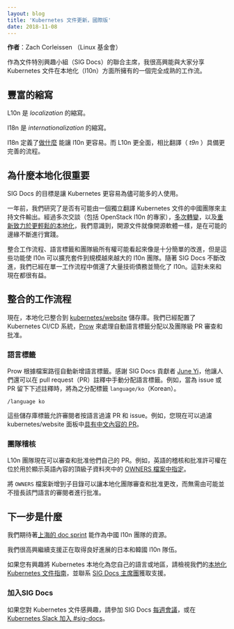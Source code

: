 ```yaml
---
layout: blog
title: 'Kubernetes 文件更新，國際版'
date: 2018-11-08
---
```

<!--
---
layout: blog
title: 'Kubernetes Docs Updates, International Edition'
date: 2018-11-08
---
-->

<!-- **Author**: Zach Corleissen (Linux Foundation) -->
**作者**：Zach Corleissen （Linux 基金會）

<!-- As a co-chair of SIG Docs, I'm excited to share that Kubernetes docs have a fully mature workflow for localization (l10n).  -->
作為文件特別興趣小組（SIG Docs）的聯合主席，我很高興能與大家分享 Kubernetes 文件在本地化（l10n）方面所擁有的一個完全成熟的工作流。

<!-- ## Abbreviations galore -->
## 豐富的縮寫

<!-- L10n is an abbreviation for _localization_. -->
L10n 是 _localization_ 的縮寫。

<!-- I18n is an abbreviation for _internationalization_.  -->
I18n 是 _internationalization_ 的縮寫。

<!-- I18n is [what you do](https://www.w3.org/International/questions/qa-i18n) to make l10n easier. L10n is a fuller, more comprehensive process than translation (_t9n_). -->
I18n 定義了[做什麼](https://www.w3.org/International/questions/qa-i18n) 能讓 l10n 更容易。而 L10n 更全面，相比翻譯（ _t9n_ ）具備更完善的流程。

<!-- ## Why localization matters -->
## 為什麼本地化很重要

<!-- The goal of SIG Docs is to make Kubernetes easier to use for as many people as possible. -->
SIG Docs 的目標是讓 Kubernetes 更容易為儘可能多的人使用。

<!-- One year ago, we looked at whether it was possible to host the output of a Chinese team working independently to translate the Kubernetes docs. After many conversations (including experts on OpenStack l10n), [much transformation](https://kubernetes.io/blog/2018/05/05/hugo-migration/), and [renewed commitment to easier localization](https://github.com/kubernetes/website/pull/10485), we realized that open source documentation is, like open source software, an ongoing exercise at the edges of what's possible. -->
一年前，我們研究了是否有可能由一個獨立翻譯 Kubernetes 文件的中國團隊來主持文件輸出。經過多次交談（包括 OpenStack l10n 的專家），[多次轉變](https://kubernetes.io/blog/2018/05/05/hugo-migration/)，以及[重新致力於更輕鬆的本地化](https://github.com/kubernetes/website/pull/10485)，我們意識到，開源文件就像開源軟體一樣，是在可能的邊緣不斷進行實踐。

<!-- Consolidating workflows, language labels, and team-level ownership may seem like simple improvements, but these features make l10n scalable for increasing numbers of l10n teams. While SIG Docs continues to iterate improvements, we've paid off a significant amount of technical debt and streamlined l10n in a single workflow. That's great for the future as well as the present. -->
整合工作流程、語言標籤和團隊級所有權可能看起來像是十分簡單的改進，但是這些功能使 l10n 可以擴充套件到規模越來越大的 l10n 團隊。隨著 SIG Docs 不斷改進，我們已經在單一工作流程中償還了大量技術債務並簡化了 l10n。這對未來和現在都很有益。

<!-- ## Consolidated workflow -->
## 整合的工作流程

<!-- Localization is now consolidated in the [kubernetes/website](https://github.com/kubernetes/website) repository. We've configured the Kubernetes CI/CD system, [Prow](https://github.com/kubernetes/test-infra/tree/master/prow), to handle automatic language label assignment as well as team-level PR review and approval. -->
現在，本地化已整合到 [kubernetes/website](https://github.com/kubernetes/website) 儲存庫。我們已經配置了 Kubernetes CI/CD 系統，[Prow](https://github.com/kubernetes/test-infra/tree/master/prow) 來處理自動語言標籤分配以及團隊級 PR 審查和批准。

<!-- ### Language labels  -->
### 語言標籤

<!-- Prow automatically applies language labels based on file path. Thanks to SIG Docs contributor [June Yi](https://github.com/kubernetes/test-infra/pull/9835), folks can also manually assign language labels in pull request (PR) comments. For example, when left as a comment on an issue or PR, this command assigns the label `language/ko` (Korean). -->
Prow 根據檔案路徑自動新增語言標籤。感謝 SIG Docs 貢獻者 [June Yi](https://github.com/kubernetes/test-infra/pull/9835)，他讓人們還可以在 pull request（PR）註釋中手動分配語言標籤。例如，當為 issue 或 PR 留下下述註釋時，將為之分配標籤 `language/ko`（Korean）。

```
/language ko
```


<!-- These repo labels let reviewers filter for PRs and issues by language. For example, you can now filter the k/website dashboard for [PRs with Chinese content](https://github.com/kubernetes/website/pulls?utf8=%E2%9C%93&q=is%3Aopen+is%3Apr+label%3Alanguage%2Fzh).   -->
這些儲存庫標籤允許審閱者按語言過濾 PR 和 issue。例如，您現在可以過濾 kubernetes/website 面板中[具有中文內容的 PR](https://github.com/kubernetes/website/pulls?utf8=%E2%9C%93&q=is%3Aopen+is%3Apr+label%3Alanguage%2Fzh)。

<!-- ### Team review  -->
### 團隊稽核

<!-- L10n teams can now review and approve their own PRs. For example, review and approval permissions for English are [assigned in an OWNERS file](https://github.com/kubernetes/website/blob/master/content/en/OWNERS) in the top subfolder for English content.  -->
L10n 團隊現在可以審查和批准他們自己的 PR。例如，英語的稽核和批准許可權在位於用於顯示英語內容的頂級子資料夾中的 [OWNERS 檔案中指定](https://github.com/kubernetes/website/blob/master/content/en/OWNERS)。

<!-- Adding `OWNERS` files to subdirectories lets localization teams review and approve changes without requiring a rubber stamp approval from reviewers who may lack fluency. -->
將 `OWNERS` 檔案新增到子目錄可以讓本地化團隊審查和批准更改，而無需由可能並不擅長該門語言的審閱者進行批准。

<!-- ## What's next -->
## 下一步是什麼

<!-- We're looking forward to the [doc sprint in Shanghai](https://kccncchina2018english.sched.com/event/HVb2/contributor-summit-doc-sprint-additional-registration-required) to serve as a resource for the Chinese l10n team. -->
我們期待著[上海的 doc sprint](https://kccncchina2018english.sched.com/event/HVb2/contributor-summit-doc-sprint-additional-registration-required) 能作為中國 l10n 團隊的資源。

<!-- We're excited to continue supporting the Japanese and Korean l10n teams, who are making excellent progress. -->
我們很高興繼續支援正在取得良好進展的日本和韓國 l10n 隊伍。

<!-- If you're interested in localizing Kubernetes for your own language or region, check out our [guide to localizing Kubernetes docs](https://kubernetes.io/docs/contribute/localization/) and reach out to a [SIG Docs chair](https://github.com/kubernetes/community/tree/master/sig-docs#leadership) for support. -->
如果您有興趣將 Kubernetes 本地化為您自己的語言或地區，請檢視我們的[本地化 Kubernetes 文件指南](https://kubernetes.io/docs/contribute/localization/)，並聯系 [SIG Docs 主席團](https://github.com/kubernetes/community/tree/master/sig-docs#leadership)獲取支援。

<!-- ### Get involved with SIG Docs  -->
### 加入SIG Docs

<!-- If you're interested in Kubernetes documentation, come to a SIG Docs [weekly meeting](https://github.com/kubernetes/community/tree/master/sig-docs#meetings), or join [#sig-docs in Kubernetes Slack](https://kubernetes.slack.com/messages/C1J0BPD2M/details/). -->
如果您對 Kubernetes 文件感興趣，請參加 SIG Docs [每週會議](https://github.com/kubernetes/community/tree/master/sig-docs#meetings)，或在 [Kubernetes Slack 加入 #sig-docs](https://kubernetes.slack.com/messages/C1J0BPD2M/details/)。
